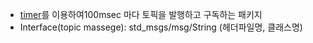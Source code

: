 - [timer](https://github.com/jogeonuuuu/ROS2/tree/main/src/rclcpp/rclcpp-2)를 이용하여100msec 마다 토픽을 발행하고 구독하는 패키지
- Interface(topic massege): std_msgs/msg/String (헤더파일명, 클래스명)
